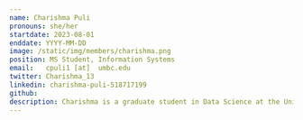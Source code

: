 ```yaml
---
name: Charishma Puli
pronouns: she/her
startdate: 2023-08-01
enddate: YYYY-MM-DD
image: /static/img/members/charishma.png
position: MS Student, Information Systems
email:   cpuli1 [at]  umbc.edu
twitter: Charishma_13
linkedin: charishma-puli-518717199
github: 
description: Charishma is a graduate student in Data Science at the University of Maryland, Baltimore County, joined the Atoms Lab in 2023. She holds a Bachelor's in Computer Science from Jawaharlal Nehru Technological University Hyderabad, she has actively engaged in projects focused on sentimental analysis and image processing, sparking her interest in machine learning. Currently, her research involves developing a machine learning algorithm, symbolic regression, specifically for multi-atomic equations with zeolites. Beyond academics, Charishma finds joy in watching movies and maintaining an active lifestyle at the gym.
---
```


